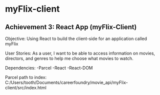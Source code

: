 # myFlix-client

## Achievement 3: React App (myFlix-Client)

Objective: Using React to build the client-side for an application called myFlix

User Stories: As a user, I want to be able to access information on movies, directors, and genres to help me choose what movies to watch.

Dependencies: -Parcel -React -React-DOM

Parcel path to index: C:/Users/tooth/Documents/careerfoundry/movie_api/myFlix-client/src/index.html
